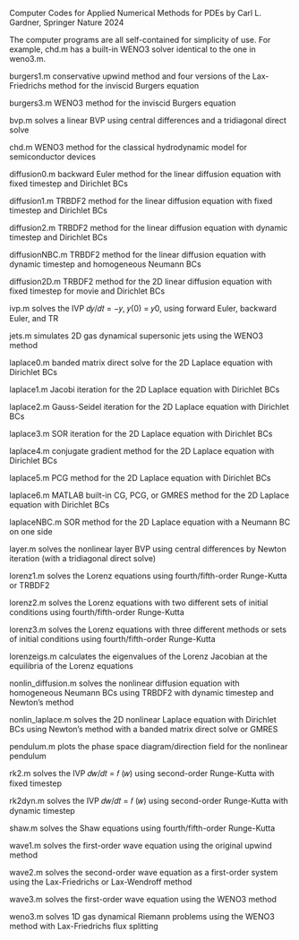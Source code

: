 Computer Codes for Applied Numerical Methods for PDEs by Carl L. Gardner, Springer Nature 2024

The computer programs are all self-contained for simplicity of use. For example, chd.m has a built-in WENO3 solver identical to the one in weno3.m.

burgers1.m conservative upwind method and four versions of the Lax-Friedrichs method for the inviscid Burgers equation

burgers3.m WENO3 method for the inviscid Burgers equation

bvp.m solves a linear BVP using central differences and a tridiagonal direct solve

chd.m WENO3 method for the classical hydrodynamic model for semiconductor devices

diffusion0.m backward Euler method for the linear diffusion equation with fixed timestep and Dirichlet BCs

diffusion1.m TRBDF2 method for the linear diffusion equation with fixed timestep and Dirichlet BCs

diffusion2.m TRBDF2 method for the linear diffusion equation with dynamic timestep and Dirichlet BCs

diffusionNBC.m TRBDF2 method for the linear diffusion equation with dynamic timestep and homogeneous Neumann BCs

diffusion2D.m TRBDF2 method for the 2D linear diffusion equation with fixed timestep for movie and Dirichlet BCs

ivp.m solves the IVP 𝑑𝑦/𝑑𝑡 = −𝑦, 𝑦(0) = 𝑦0, using forward Euler, backward Euler, and TR

jets.m simulates 2D gas dynamical supersonic jets using the WENO3 method 

laplace0.m banded matrix direct solve for the 2D Laplace equation with Dirichlet BCs

laplace1.m Jacobi iteration for the 2D Laplace equation with Dirichlet BCs

laplace2.m Gauss-Seidel iteration for the 2D Laplace equation with Dirichlet BCs

laplace3.m SOR iteration for the 2D Laplace equation with Dirichlet BCs 

laplace4.m conjugate gradient method for the 2D Laplace equation with Dirichlet BCs

laplace5.m PCG method for the 2D Laplace equation with Dirichlet BCs 

laplace6.m MATLAB built-in CG, PCG, or GMRES method for the 2D Laplace equation with Dirichlet BCs

laplaceNBC.m SOR method for the 2D Laplace equation with a Neumann BC on one side

layer.m solves the nonlinear layer BVP using central differences by Newton iteration (with a tridiagonal direct solve)

lorenz1.m solves the Lorenz equations using fourth/fifth-order Runge-Kutta or TRBDF2

lorenz2.m solves the Lorenz equations with two different sets of initial conditions using fourth/fifth-order Runge-Kutta

lorenz3.m solves the Lorenz equations with three different methods or sets of initial conditions using fourth/fifth-order Runge-Kutta

lorenzeigs.m calculates the eigenvalues of the Lorenz Jacobian at the equilibria of the Lorenz equations

nonlin_diffusion.m solves the nonlinear diffusion equation with homogeneous Neumann BCs using TRBDF2 with dynamic timestep and Newton’s method 

nonlin_laplace.m solves the 2D nonlinear Laplace equation with Dirichlet BCs using Newton’s method with a banded matrix direct solve or GMRES 

pendulum.m plots the phase space diagram/direction field for the nonlinear pendulum

rk2.m solves the IVP 𝑑𝑤/𝑑𝑡 = 𝑓 (𝑤) using second-order Runge-Kutta with fixed timestep

rk2dyn.m solves the IVP 𝑑𝑤/𝑑𝑡 = 𝑓 (𝑤) using second-order Runge-Kutta with dynamic timestep

shaw.m solves the Shaw equations using fourth/fifth-order Runge-Kutta 

wave1.m solves the first-order wave equation using the original upwind method 

wave2.m solves the second-order wave equation as a first-order system using the Lax-Friedrichs or Lax-Wendroff method

wave3.m solves the first-order wave equation using the WENO3 method 

weno3.m solves 1D gas dynamical Riemann problems using the WENO3 method with Lax-Friedrichs flux splitting



